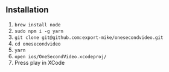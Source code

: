 ## Installation
1. ```brew install node```
2. ```sudo npm i -g yarn```
3. ```git clone git@github.com:export-mike/onesecondvideo.git```
4. ```cd onesecondvideo```
5. ```yarn```
6. ```open ios/OneSecondVideo.xcodeproj/```
7. Press play in XCode
